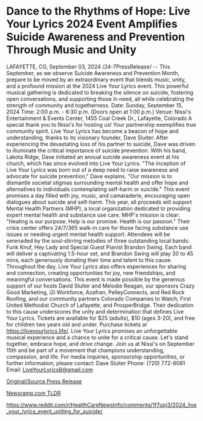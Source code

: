 # Dance to the Rhythms of Hope: Live Your Lyrics 2024 Event Amplifies Suicide Awareness and Prevention Through Music and Unity

LAFAYETTE, CO, September 03, 2024 /24-7PressRelease/ -- This September, as we observe Suicide Awareness and Prevention Month, prepare to be moved by an extraordinary event that blends music, unity, and a profound mission at the 2024 Live Your Lyrics event. This powerful musical gathering is dedicated to breaking the silence on suicide, fostering open conversations, and supporting those in need, all while celebrating the strength of community and togetherness.  Date: Sunday, September 15, 2024 Time: 2:00 p.m. - 6:30 p.m. (Doors open at 1:00 p.m.) Venue: Nissi's Entertainment & Events Center, 1455 Coal Creek Dr., Lafayette, Colorado  A special thank you to Nissi's for hosting us! Your partnership exemplifies true community spirit.  Live Your Lyrics has become a beacon of hope and understanding, thanks to its visionary founder, Dave Sluiter. After experiencing the devastating loss of his partner to suicide, Dave was driven to illuminate the critical importance of suicide prevention. With his band, Lakota Ridge, Dave initiated an annual suicide awareness event at his church, which has since evolved into Live Your Lyrics.  "The inception of Live Your Lyrics was born out of a deep need to raise awareness and advocate for suicide prevention," Dave explains. "Our mission is to dismantle societal stigmas surrounding mental health and offer hope and alternatives to individuals contemplating self-harm or suicide."  This event promises a day filled with joy, music, and camaraderie, encouraging open dialogues about suicide and self-harm. This year, all proceeds will support Mental Health Partners (MHP), a local organization dedicated to providing expert mental health and substance use care. MHP's mission is clear: "Healing is our purpose. Help is our promise. Health is our passion." Their crisis center offers 24/7/365 walk-in care for those facing substance use issues or needing urgent mental health support.  Attendees will be serenaded by the soul-stirring melodies of three outstanding local bands: Funk Knuf, Hey Lady and Special Guest Pianist Brandon Swing. Each band will deliver a captivating 1.5-hour set, and Brandon Swing will play 30 to 45 mins, each generously donating their time and talent to this cause. Throughout the day, Live Your Lyrics also offers experiences for sharing and connection, creating opportunities for joy, new friendships, and meaningful conversations.  This event is made possible by the generous support of our hosts David Sluiter and Melodie Reagan, our sponsors Crazy Good Marketing, i2i Workforce, Azafran, PelleyConnects, and Red Rock Roofing, and our community partners Colorado Companies to Watch, First United Methodist Church of Lafayette, and ProsperBridge. Their dedication to this cause underscores the unity and determination that defines Live Your Lyrics.  Tickets are available for $25 (adults), $10 (ages 3-20), and free for children two years old and under. Purchase tickets at https://liveyourlyrics.life/.  Live Your Lyrics promises an unforgettable musical experience and a chance to unite for a critical cause. Let's stand together, embrace hope, and drive change. Join us at Nissi's on September 15th and be part of a movement that champions understanding, compassion, and life.  For media inquiries, sponsorship opportunities, or further information, please contact:  Dave Sluiter Phone: (720) 772-6081 Email: LiveYourLyrics8@gmail.com 

[Original/Source Press Release](https://www.24-7pressrelease.com/press-release/513944/dance-to-the-rhythms-of-hope-live-your-lyrics-2024-event-amplifies-suicide-awareness-and-prevention-through-music-and-unity)
                    

[Newsramp.com TLDR](None) 

https://www.reddit.com/r/HealthCareNewsInfo/comments/1f7upj3/2024_live_your_lyrics_event_uniting_for_suicide/